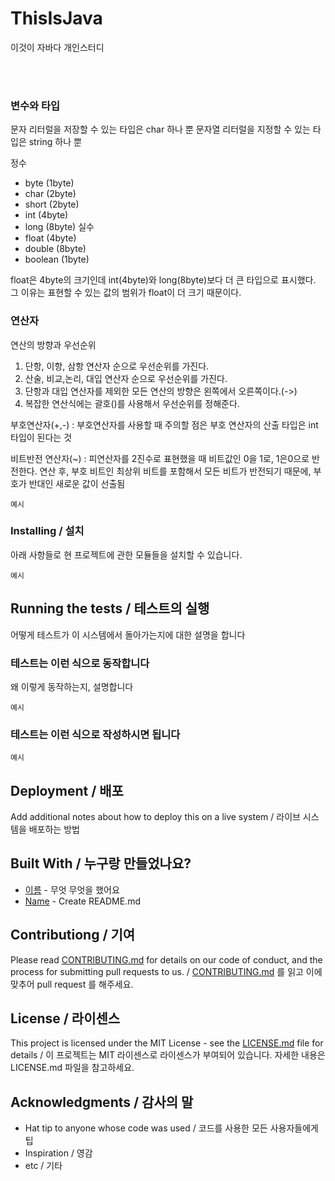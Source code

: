 # ThisIsJava
이것이 자바다 개인스터디

<br><br>
### 변수와 타입
문자 리터럴을 저장할 수 있는 타입은 char 하나 뿐
문자열 리터럴을 지정할 수 있는 타입은 string 하나 뿐

정수 
- byte (1byte)
- char (2byte)
- short (2byte)
- int (4byte)
- long (8byte)
실수
- float (4byte)
- double (8byte)
- boolean (1byte)

float은 4byte의 크기인데 int(4byte)와 long(8byte)보다 더 큰 타입으로 표시했다.
그 이유는 표현할 수 있는 값의 범위가 float이 더 크기 때문이다.

### 연산자
연산의 방향과 우선순위
1. 단항, 이항, 삼항 연산자 순으로 우선순위를 가진다.
2. 산술, 비교,논리, 대입 연산자 순으로 우선순위를 가진다.
3. 단항과 대입 연산자를 제외한 모든 연산의 방향은 왼쪽에서 오른쪽이다.(->)
4. 복잡한 연산식에는 괄호()를 사용해서 우선순위를 정해준다.

부호연산자(+,-) : 부호연산자를 사용할 때 주의할 점은 부호 연산자의 산출 타입은 int 타입이 된다는 것

비트반전 연산자(~) : 피연산자를 2진수로 표현했을 때 비트값인 0을 1로, 1은0으로 반전한다.
연산 후, 부호 비트인 최상위 비트를 포함해서 모든 비트가 반전되기 때문에, 부호가 반대인 새로운 값이 선출됨

```
예시
```

### Installing / 설치

아래 사항들로 현 프로젝트에 관한 모듈들을 설치할 수 있습니다.

```
예시
```

## Running the tests / 테스트의 실행

어떻게 테스트가 이 시스템에서 돌아가는지에 대한 설명을 합니다

### 테스트는 이런 식으로 동작합니다

왜 이렇게 동작하는지, 설명합니다

```
예시
```

### 테스트는 이런 식으로 작성하시면 됩니다

```
예시
```

## Deployment / 배포

Add additional notes about how to deploy this on a live system / 라이브 시스템을 배포하는 방법

## Built With / 누구랑 만들었나요?

* [이름](링크) - 무엇 무엇을 했어요
* [Name](Link) - Create README.md

## Contributiong / 기여

Please read [CONTRIBUTING.md](https://gist.github.com/PurpleBooth/b24679402957c63ec426) for details on our code of conduct, and the process for submitting pull requests to us. / [CONTRIBUTING.md](https://gist.github.com/PurpleBooth/b24679402957c63ec426) 를 읽고 이에 맞추어 pull request 를 해주세요.

## License / 라이센스

This project is licensed under the MIT License - see the [LICENSE.md](https://gist.github.com/PurpleBooth/LICENSE.md) file for details / 이 프로젝트는 MIT 라이센스로 라이센스가 부여되어 있습니다. 자세한 내용은 LICENSE.md 파일을 참고하세요.

## Acknowledgments / 감사의 말

* Hat tip to anyone whose code was used / 코드를 사용한 모든 사용자들에게 팁
* Inspiration / 영감
* etc / 기타
